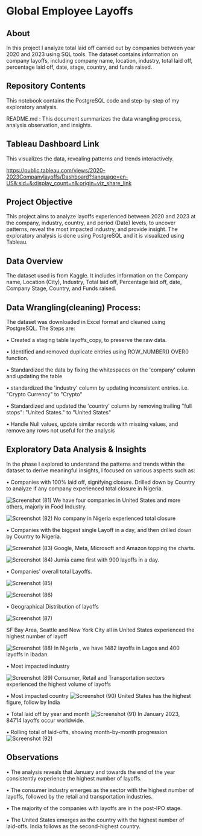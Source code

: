 # Global Employee Layoffs

## About
In this project I analyze total laid off carried out by companies between year 2020 and 2023 using SQL tools. The dataset contains information on company layoffs, including company name, location, industry, total laid off, percentage laid off, date, stage, country, and funds raised.

## Repository Contents
This notebook contains the PostgreSQL code and step-by-step of my exploratory analysis. 

README.md : This document summarizes the data wrangling process, analysis observation, and insights.

## Tableau Dashboard Link
This visualizes the data, revealing patterns and trends interactively. 

https://public.tableau.com/views/2020-2023Companylayoffs/Dashboard?:language=en-US&:sid=&:display_count=n&:origin=viz_share_link

## Project Objective
This project aims to analyze layoffs experienced between 2020 and 2023 at the company, industry, country, and period (Date) levels, to uncover patterns, reveal the most impacted industry, and provide insight. The exploratory analysis is done using PostgreSQL and it is visualized using Tableau.

## Data Overview
The dataset used is from Kaggle. It includes information on the Company name, Location (City), Industry, Total laid off, Percentage laid off, date, Company Stage, Country, and Funds raised.

## Data Wrangling(cleaning) Process:

The dataset was downloaded in Excel format and cleaned using PostgreSQL. The Steps are:

•	Created a staging table layoffs_copy, to preserve the raw data.

•	Identified and removed duplicate entries using ROW_NUMBER() OVER() function.

•	Standardized the data by fixing the whitespaces on the 'company' column and updating the table

•	standardized the 'industry' column by updating inconsistent entries. i.e. "Crypto Currency" to "Crypto"

•	Standardized and updated the 'country' column by removing trailing "full stops": "United States." to "United States"

•	Handle Null values, update similar records with missing values, and remove any rows not useful for the analysis

## Exploratory Data Analysis & Insights

In the phase I explored to understand the patterns and trends within the dataset to derive meaningful insights, I focused on various aspects such as:



•	Companies with 100% laid off, signifying closure. Drilled down by Country to analyze if any company experienced total closure in Nigeria.

![Screenshot (81)](https://github.com/ItunuAbe/Global-Employee-Layoffs/assets/110028869/d658d24d-49de-4beb-83a8-33066e60a51c)
We have four companies in United States and more others, majorly in Food Industry.


![Screenshot (82)](https://github.com/ItunuAbe/Global-Employee-Layoffs/assets/110028869/2da02451-c80e-46d9-9ba3-ff894e2eba99)
No company in Nigeria experienced total closure






•	Companies with the biggest single Layoff in a day, and then drilled down by Country to Nigeria.

![Screenshot (83)](https://github.com/ItunuAbe/Global-Employee-Layoffs/assets/110028869/0e473106-4df2-426a-a6aa-c7ba9a4339ca)
Google, Meta, Microsoft and Amazon topping the charts.


![Screenshot (84)](https://github.com/ItunuAbe/Global-Employee-Layoffs/assets/110028869/f875927c-2578-4458-a9ef-6dccc9683f91)
Jumia came first with 900 layoffs in a day.





•	Companies' overall total Layoffs.

![Screenshot (85)](https://github.com/ItunuAbe/Global-Employee-Layoffs/assets/110028869/ae0aee9e-4aba-4f1b-91a2-9e038af816bf)


![Screenshot (86)](https://github.com/ItunuAbe/Global-Employee-Layoffs/assets/110028869/8db40068-36ef-4704-bde5-801502c7d83b)





•	Geographical Distribution of layoffs

![Screenshot (87)](https://github.com/ItunuAbe/Global-Employee-Layoffs/assets/110028869/710b0901-a8cc-4642-9683-0af94997c91c)

SF Bay Area, Seattle and New York City all in United States experienced the highest number of layoff


![Screenshot (88)](https://github.com/ItunuAbe/Global-Employee-Layoffs/assets/110028869/9badc69c-9406-487f-bc1c-735e9f3037b0)
In Nigeria , we have 1482 layoffs in Lagos and 400 layoffs in Ibadan.





•	Most impacted industry

![Screenshot (89)](https://github.com/ItunuAbe/Global-Employee-Layoffs/assets/110028869/c7b4561b-37a6-437f-ae64-6287679e14d8)
Consumer, Retail and Transportation sectors  experienced the highest volume of layoffs




•	Most impacted country
![Screenshot (90)](https://github.com/ItunuAbe/Global-Employee-Layoffs/assets/110028869/23a730ec-44c7-4d34-83b6-07c84139ab84)
United States has the highest figure, follow by India 



•	Total laid off by year and month
![Screenshot (91)](https://github.com/ItunuAbe/Global-Employee-Layoffs/assets/110028869/0592cfad-89e5-4b2d-b7f1-593afe0fee94)
In January 2023, 84714 layoffs occur worldwide.



•	Rolling total of laid-offs, showing month-by-month progression
 ![Screenshot (92)](https://github.com/ItunuAbe/Global-Employee-Layoffs/assets/110028869/4ae0a864-ee26-4235-b7ca-8ab71e87f9d3)


## Observations

•	The analysis reveals that January and towards the end of the year consistently experience the highest number of layoffs.

•	The consumer industry emerges as the sector with the highest number of layoffs, followed by the retail and transportation industries. 

•	The majority of the companies with layoffs are in the post-IPO stage. 

•	The United States emerges as the country with the highest number of laid-offs. India follows as the second-highest country. 

